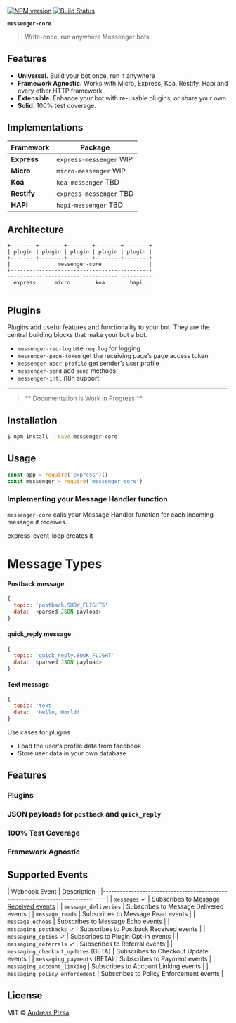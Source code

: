 [![NPM version](https://badge.fury.io/js/messenger-core.svg)](https://npmjs.org/package/messenger-core)
[![Build Status](https://travis-ci.org/AndreasPizsa/messenger-core.svg?branch=master)](https://travis-ci.org/AndreasPizsa/messenger-core)

**`messenger-core`**

> Write-once, run anywhere Messenger bots.

## Features
+ **Universal.** Build your bot once, run it anywhere
+ **Framework Agnostic.** Works with Micro, Express, Koa, Restify, Hapi and every other HTTP framework
+ **Extensible.** Enhance your bot with re-usable plugins, or share your own
+ **Solid.** 100% test coverage.

## Implementations

| Framework     | Package                  |
|---------------|--------------------------|
| **Express**   | `express-messenger` WIP  |
| **Micro**     | `micro-messenger`   WIP  |
| **Koa**       | `koa-messenger`     TBD  |
| **Restify**   | `express-messenger` TBD  |
| **HAPI**      | `hapi-messenger`    TBD  |

## Architecture

```
+--------+--------+--------+--------+--------+
| plugin | plugin | plugin | plugin | plugin |
+--------+--------+--------+--------+--------+
|               messenger-core               |
+--------------------------------------------+
----------- ----------- ----------- ----------
  express      micro        koa        hapi
----------- ----------- ----------- ----------
```

## Plugins

Plugins add useful features and functionality to your bot. They are the central building blocks that make your bot a bot.

+ `messenger-req-log` use `req.log` for logging
+ `messenger-page-token` get the receiving page’s page access token
+ `messenger-user-profile` get sender’s user profile
+ `messenger-send` add `send` methods
+ `messenger-intl` i18n support

-----
> ** Documentation is Work in Progress **

## Installation

```sh
$ npm install --save messenger-core
```

## Usage

```js
const app = require('express')()
const messenger = require('messenger-core')


```

### Implementing your Message Handler function

`messenger-core` calls your Message Handler function for each incoming message it receives.

express-event-loop creates it

# Message Types

#### Postback message
```javascript
{
  topic: 'postback.SHOW_FLIGHTS'
  data:  <parsed JSON payload>
}
```

#### quick_reply message
```javascript
{
  topic: 'quick_reply.BOOK_FLIGHT'
  data:  <parsed JSON payload>
}
```

#### Text message
```javascript
{
  topic: 'text'
  data:  'Hello, World!'
}
```

Use cases for plugins
+ Load the user’s profile data from facebook
+ Store user data in your own database

## Features

### Plugins
### JSON payloads for `postback` and `quick_reply`
### 100% Test Coverage
### Framework Agnostic



## Supported Events

| Webhook Event                     | Description                               |
|-------------------------------------------------------------------------------|
| `messages` ✓                        | Subscribes to [Message Received events](https://developers.facebook.com/docs/messenger-platform/webhook-reference/message-received)     |
| `message_deliveries`                | Subscribes to Message Delivered events    |
| `message_reads`                     | Subscribes to Message Read events         |
| `message_echoes`                    | Subscribes to Message Echo events         |
| `messaging_postbacks` ✓             | Subscribes to Postback Received events    |
| `messaging_optins` ✓                | Subscribes to Plugin Opt-in events        |
| `messaging_referrals` ✓             | Subscribes to Referral events             |
| `messaging_checkout_updates` (BETA) | Subscribes to Checkout Update events      |
| `messaging_payments` (BETA)         | Subscribes to Payment events              |
| `messaging_account_linking`         | Subscribes to Account Linking events      |
| `messaging_policy_enforcement`      | Subscribes to Policy Enforcement events   |


## License

MIT © [Andreas Pizsa](https://github.com/AndreasPizsa)
